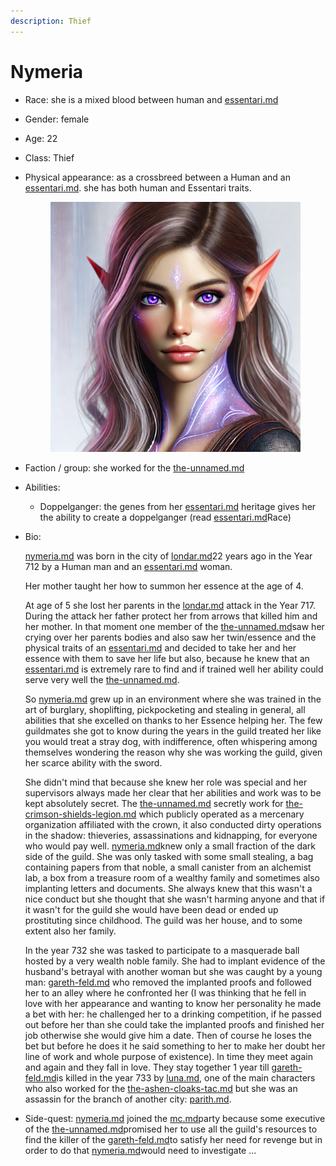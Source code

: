 ```yaml
---
description: Thief
---
```


# Nymeria

* Race: she is a mixed blood between human and [essentari.md](../races/essentari.md "mention")
* Gender: female
* Age: 22
* Class:  Thief&#x20;
*   Physical appearance: as a crossbreed between a Human and an [essentari.md](../races/essentari.md "mention"). she has both human and Essentari traits.

    <figure><img src="../.gitbook/assets/Nymeria.webp" alt="" width="563"><figcaption></figcaption></figure>
* Faction / group: she worked for the [the-unnamed.md](../associations/the-unnamed.md "mention")
* Abilities:&#x20;
  * Doppelganger: the genes from her [essentari.md](../races/essentari.md "mention") heritage gives her the ability to create a doppelganger (read [essentari.md](../races/essentari.md "mention")Race)
*   Bio:

    [nymeria.md](nymeria.md "mention") was born in the city of [londar.md](../cities/londar.md "mention")22 years ago in the Year 712 by a Human man and an  [essentari.md](../races/essentari.md "mention") woman.&#x20;

    Her mother taught her how to summon her essence at the age of 4.&#x20;

    At age of 5 she lost her parents in the [londar.md](../cities/londar.md "mention") attack in the Year 717. During the attack her father protect her from arrows that killed him and her mother. In that moment one member of the [the-unnamed.md](../associations/the-unnamed.md "mention")saw her crying over her parents bodies and also saw her twin/essence and the physical traits of an [essentari.md](../races/essentari.md "mention") and decided to take her and her essence with them to save her life but also, because he knew that an [essentari.md](../races/essentari.md "mention") is extremely rare to find and if trained well her ability could serve very well the [the-unnamed.md](../associations/the-unnamed.md "mention").

    So [nymeria.md](nymeria.md "mention") grew up in an environment where she was trained in the art of burglary, shoplifting, pickpocketing and stealing in general, all abilities that she excelled on thanks to her Essence helping her. The few guildmates she got to know during the years in the guild treated her like you would treat a stray dog, with indifference, often whispering among themselves wondering the reason why she was working the guild, given her scarce ability with the sword.&#x20;

    She didn't mind that because she knew her role was special and her supervisors always made her clear that her abilities and work was to be kept absolutely secret. The [the-unnamed.md](../associations/the-unnamed.md "mention") secretly work for [the-crimson-shields-legion.md](../associations/the-crimson-shields-legion.md "mention") which publicly operated as a mercenary organization affiliated with the crown, it also conducted dirty operations in the shadow: thieveries, assassinations and kidnapping, for everyone who would pay well. [nymeria.md](nymeria.md "mention")knew only a small fraction of the dark side of the guild. She was only tasked with some small stealing, a bag containing papers from that noble, a small canister from an alchemist lab, a box from a treasure room of a wealthy family and sometimes also implanting letters and documents. She always knew that this wasn't a nice conduct but she thought that she wasn't harming anyone and that if it wasn't for the guild she would have been dead or ended up prostituting since childhood. The guild was her house, and to some extent also her family.&#x20;

    In the year 732 she was tasked to participate to a masquerade ball hosted by a very wealth noble family. She had to implant evidence of the husband's betrayal with another woman but she was caught by a young man: [gareth-feld.md](../side-characters/gareth-feld.md "mention") who removed the implanted proofs and followed her to an alley where he confronted her (I was thinking that he fell in love with her appearance and wanting to know her personality he made a bet with her: he challenged her to a drinking competition, if he passed out before her than she could take the implanted proofs and finished her job otherwise she would give him a date. Then of course he loses the bet but before he does it he said something to her to make her doubt her line of work and whole purpose of existence). In time they meet again and again and they fall in love. They stay together 1 year till [gareth-feld.md](../side-characters/gareth-feld.md "mention")is killed in the year 733 by [luna.md](luna.md "mention"), one of the main characters who also worked for the [the-ashen-cloaks-tac.md](../associations/the-ashen-cloaks-tac.md "mention") but she was an assassin for the branch of another city: [parith.md](../cities/parith.md "mention").&#x20;
* Side-quest: [nymeria.md](nymeria.md "mention") joined the [mc.md](mc.md "mention")party because some executive of the [the-unnamed.md](../associations/the-unnamed.md "mention")promised her to use all the guild's resources to find the killer of the [gareth-feld.md](../side-characters/gareth-feld.md "mention")to satisfy her need for revenge but in order to do that [nymeria.md](nymeria.md "mention")would need to investigate ...
